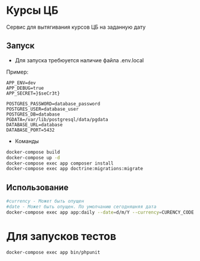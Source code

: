 # Курсы ЦБ
Сервис для вытягивания курсов ЦБ на заданную дату
## Запуск
* Для запуска требюуется наличие файла .env.local

Пример:
```dotenv
APP_ENV=dev
APP_DEBUG=true
APP_SECRET=}$seCr3t}

POSTGRES_PASSWORD=database_password
POSTGRES_USER=database_user
POSTGRES_DB=database
PGDATA=/var/lib/postgresql/data/pgdata
DATABASE_URL=database
DATABASE_PORT=5432
``` 
* Команды
```bash
docker-compose build
docker-compose up -d
docker-compose exec app composer install
docker-compose exec app doctrine:migrations:migrate
```
## Использование
```bash
#currency - Может быть опущен
#date - Может быть опущен. По умолчанию сегодняшняя дата
docker-compose exec app app:daily --date=d/m/Y --currency=CURENCY_CODE
```
# Для запусков тестов
```bashK
docker-compose exec app bin/phpunit
```